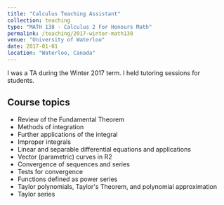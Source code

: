 ```yaml
---
title: "Calculus Teaching Assistant"
collection: teaching
type: "MATH 138 - Calculus 2 For Honours Math"
permalink: /teaching/2017-winter-math138
venue: "University of Waterloo"
date: 2017-01-01
location: "Waterloo, Canada"
---
```


I was a TA during the Winter 2017 term. I held tutoring sessions for students.

## Course topics

* Review of the Fundamental Theorem
* Methods of integration
* Further applications of the integral
* Improper integrals
* Linear and separable differential equations and applications
* Vector (parametric) curves in R2
* Convergence of sequences and series
* Tests for convergence
* Functions defined as power series
* Taylor polynomials, Taylor's Theorem, and polynomial approximation
* Taylor series
